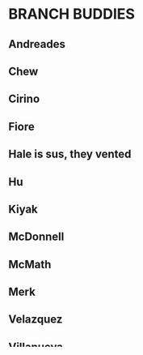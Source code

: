 # BRANCH BUDDIES

## Andreades

## Chew

## Cirino

## Fiore

## Hale is sus, they vented

## Hu

## Kiyak

## McDonnell

## McMath

## Merk

## Velazquez

## Villanueva

## Wang

## Wong
